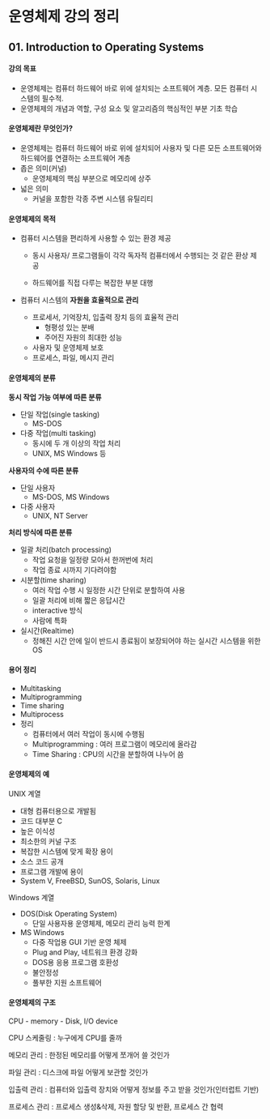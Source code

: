 # 운영체제 강의 정리

## 01. Introduction to Operating Systems

#### 강의 목표

- 운영체제는 컴퓨터 하드웨어 바로 위에 설치되는 소프트웨어 계층. 모든 컴퓨터 시스템의 필수적.
- 운영체제의 개념과 역할, 구성 요소 및 알고리즘의 핵심적인 부분 기초 학습

#### 운영체제란 무엇인가?

- 운영체제는 컴퓨터 하드웨어 바로 위에 설치되어 사용자 및 다른 모든 소프트웨어와 하드웨어를 연결하는 소프트웨어 계층
- 좁은 의미(커널)
  - 운영체제의 핵심 부분으로 메모리에 상주
- 넓은 의미
  - 커널을 포함한 각종 주변 시스템 유틸리티

#### 운영체제의 목적

- 컴퓨터 시스템을 편리하게 사용할 수 있는 환경 제공

  - 동시 사용자/ 프로그램들이 각각 독자적 컴퓨터에서 수행되는 것 같은 환상 제공

  - 하드웨어를 직접 다루는 복잡한 부분 대행

- 컴퓨터 시스템의 **자원을 효율적으로 관리**
  - 프로세서, 기억장치, 입출력 장치 등의 효율적 관리
    - 형평성 있는 분배
    - 주어진 자원의 최대한 성능
  - 사용자 및 운영체제 보호
  - 프로세스, 파일, 메시지 관리

#### 운영체제의 분류

**동시 작업 가능 여부에 따른 분류**

- 단일 작업(single tasking)
  - MS-DOS
- 다중 작업(multi tasking)
  - 동시에 두 개 이상의 작업 처리
  - UNIX, MS Windows 등

**사용자의 수에 따른 분류**

- 단일 사용자
  - MS-DOS, MS Windows
- 다중 사용자
  - UNIX, NT Server

**처리 방식에 따른 분류**

- 일괄 처리(batch processing)
  - 작업 요청을 일정량 모아서 한꺼번에 처리
  - 작업 종료 시까지 기다려야함
- 시분할(time sharing)
  - 여러 작업 수행 시 일정한 시간 단위로 분할하여 사용
  - 일괄 처리에 비해 짧은 응답시간
  - interactive 방식
  - 사람에 특화
- 실시간(Realtime)
  - 정해진 시간 안에 일이 반드시 종료됨이 보장되어야 하는 실시간 시스템을 위한 OS

#### 용어 정리

- Multitasking
- Multiprogramming
- Time sharing
- Multiprocess
- 정리
  - 컴퓨터에서 여러 작업이 동시에 수행됨
  - Multiprogramming : 여러 프로그램이 메모리에 올라감
  - Time Sharing : CPU의 시간을 분할하여 나누어 씀



#### 운영체제의 예

UNIX 계열

- 대형 컴퓨터용으로 개발됨
- 코드 대부분 C
- 높은 이식성
- 최소한의 커널 구조
- 복잡한 시스템에 맞게 확장 용이
- 소스 코드 공개
- 프로그램 개발에 용이
- System V, FreeBSD, SunOS, Solaris, Linux

Windows 계열

- DOS(Disk Operating System)
  - 단일 사용자용 운영체제, 메모리 관리 능력 한계
- MS Windows
  - 다중 작업용 GUI 기반 운영 체제
  - Plug and Play, 네트워크 환경 강화
  - DOS용 응용 프로그램 호환성
  - 불안정성
  - 풀부한 지원 소프트웨어



#### 운영체제의 구조

CPU - memory - Disk, I/O device

CPU 스케줄링 : 누구에게 CPU를 줄까

메모리 관리 : 한정된 메모리를 어떻게 쪼개어 쓸 것인가

파일 관리 : 디스크에 파일 어떻게 보관할 것인가

입출력 관리 : 컴퓨터와 입출력 장치와 어떻게 정보를 주고 받을 것인가(인터럽트 기반)

프로세스 관리 : 프로세스 생성&삭제, 자원 할당 및 반환, 프로세스 간 협력